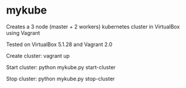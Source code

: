 # mykube
Creates a 3 node (master + 2 workers) kubernetes cluster in VirtualBox using Vagrant

Tested on VirtualBox 5.1.28 and Vagrant 2.0

Create cluster:  vagrant up

Start cluster:   python mykube.py start-cluster

Stop cluster:    python mykube.py stop-cluster


